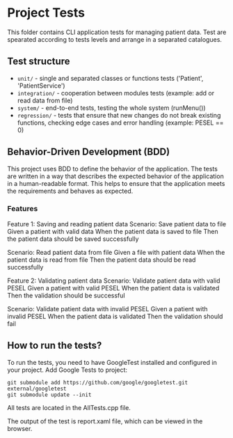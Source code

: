 # Project Tests
This folder contains CLI application tests for managing patient data.
Test are spearated according to tests levels and arrange in a separated catalogues.

## Test structure
- `unit/` - single and separated classes or functions tests ('Patient', 'PatientService')
- `integration/` - cooperation between modules tests (example: add or read data from file)
- `system/` - end-to-end tests, testing the whole system (runMenu())
- `regression/` - tests that ensure that new changes do not break existing functions, checking edge cases and error handling (example: PESEL == 0)

## Behavior-Driven Development (BDD)
This project uses BDD to define the behavior of the application. 
The tests are written in a way that describes the expected behavior of the application in a human-readable format. 
This helps to ensure that the application meets the requirements and behaves as expected.

### Features
Feature 1: Saving and reading patient data
  Scenario: Save patient data to file
    Given a patient with valid data
    When the patient data is saved to file
    Then the patient data should be saved successfully

  Scenario: Read patient data from file
    Given a file with patient data
    When the patient data is read from file
    Then the patient data should be read successfully

Feature 2: Validating patient data
  Scenario: Validate patient data with valid PESEL
    Given a patient with valid PESEL
    When the patient data is validated
    Then the validation should be successful

  Scenario: Validate patient data with invalid PESEL
    Given a patient with invalid PESEL
    When the patient data is validated
    Then the validation should fail

## How to run the tests?
To run the tests, you need to have GoogleTest installed and configured in your project.
Add Google Tests to project:
```
git submodule add https://github.com/google/googletest.git external/googletest
git submodule update --init
```

All tests are located in the AllTests.cpp file.

The output of the test is report.xaml file, which can be viewed in the browser.